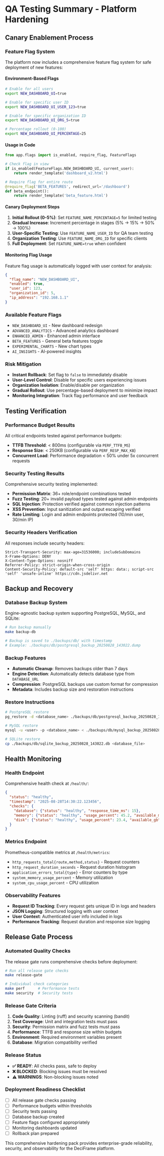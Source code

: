 # QA Testing Summary - Platform Hardening

## Canary Enablement Process

### Feature Flag System
The platform now includes a comprehensive feature flag system for safe deployment of new features:

#### Environment-Based Flags
```bash
# Enable for all users
export NEW_DASHBOARD_UI=true

# Enable for specific user ID
export NEW_DASHBOARD_UI_USER_123=true  

# Enable for specific organization ID
export NEW_DASHBOARD_UI_ORG_5=true

# Percentage rollout (0-100)
export NEW_DASHBOARD_UI_PERCENTAGE=25
```

#### Usage in Code
```python
from app.flags import is_enabled, require_flag, FeatureFlags

# Check flag in view
if is_enabled(FeatureFlags.NEW_DASHBOARD_UI, current_user):
    return render_template('dashboard_v2.html')

# Require flag for entire route
@require_flag('BETA_FEATURES', redirect_url='/dashboard')
def beta_endpoint():
    return render_template('beta_feature.html')
```

#### Canary Deployment Steps
1. **Initial Rollout (0-5%)**: Set `FEATURE_NAME_PERCENTAGE=5` for limited testing
2. **Gradual Increase**: Increment percentage in stages (5% → 15% → 50% → 100%)
3. **User-Specific Testing**: Use `FEATURE_NAME_USER_ID` for QA team testing
4. **Organization Testing**: Use `FEATURE_NAME_ORG_ID` for specific clients
5. **Full Deployment**: Set `FEATURE_NAME=true` when confident

#### Monitoring Flag Usage
Feature flag usage is automatically logged with user context for analysis:
```json
{
  "flag_name": "NEW_DASHBOARD_UI",
  "enabled": true,
  "user_id": 123,
  "organization_id": 5,
  "ip_address": "192.168.1.1"
}
```

### Available Feature Flags
- `NEW_DASHBOARD_UI` - New dashboard redesign
- `ADVANCED_ANALYTICS` - Advanced analytics dashboard
- `ENHANCED_ADMIN` - Enhanced admin interface  
- `BETA_FEATURES` - General beta features toggle
- `EXPERIMENTAL_CHARTS` - New chart types
- `AI_INSIGHTS` - AI-powered insights

### Risk Mitigation
- **Instant Rollback**: Set flag to `false` to immediately disable
- **User-Level Control**: Disable for specific users experiencing issues
- **Organization Isolation**: Enable/disable per organization
- **Gradual Rollout**: Use percentage-based deployment to minimize impact
- **Monitoring Integration**: Track flag performance and user feedback

## Testing Verification

### Performance Budget Results
All critical endpoints tested against performance budgets:
- **TTFB Threshold**: < 800ms (configurable via `PERF_TTFB_MS`)
- **Response Size**: < 250KB (configurable via `PERF_RESP_MAX_KB`)
- **Concurrent Load**: Performance degradation < 50% under 5x concurrent requests

### Security Testing Results
Comprehensive security testing implemented:
- **Permission Matrix**: 36+ role/endpoint combinations tested
- **Fuzz Testing**: 20+ invalid payload types tested against admin endpoints
- **SQL Injection**: Protection verified against common injection patterns
- **XSS Prevention**: Input sanitization and output escaping verified
- **Rate Limiting**: Login and admin endpoints protected (10/min user, 30/min IP)

### Security Headers Verification
All responses include security headers:
```
Strict-Transport-Security: max-age=31536000; includeSubDomains
X-Frame-Options: DENY
X-Content-Type-Options: nosniff
Referrer-Policy: strict-origin-when-cross-origin
Content-Security-Policy: default-src 'self' https: data:; script-src 'self' 'unsafe-inline' https://cdn.jsdelivr.net
```

## Backup and Recovery

### Database Backup System
Engine-agnostic backup system supporting PostgreSQL, MySQL, and SQLite:

```bash
# Run backup manually
make backup-db

# Backup is saved to ./backups/db/ with timestamp
# Example: ./backups/db/postgresql_backup_20250828_143022.dump
```

### Backup Features
- **Automatic Cleanup**: Removes backups older than 7 days
- **Engine Detection**: Automatically detects database type from `DATABASE_URL`
- **Compression**: PostgreSQL backups use custom format for compression
- **Metadata**: Includes backup size and restoration instructions

### Restore Instructions
```bash
# PostgreSQL restore
pg_restore -d <database_name> ./backups/db/postgresql_backup_20250828_143022.dump

# MySQL restore  
mysql -u <user> -p <database_name> < ./backups/db/mysql_backup_20250828_143022.sql

# SQLite restore
cp ./backups/db/sqlite_backup_20250828_143022.db <database_file>
```

## Health Monitoring

### Health Endpoint
Comprehensive health check at `/health/`:
```json
{
  "status": "healthy",
  "timestamp": "2025-08-28T14:30:22.123456",
  "checks": {
    "database": {"status": "healthy", "response_time_ms": 15},
    "memory": {"status": "healthy", "usage_percent": 45.2, "available_mb": 1024},
    "disk": {"status": "healthy", "usage_percent": 23.4, "available_gb": 15.6}
  }
}
```

### Metrics Endpoint  
Prometheus-compatible metrics at `/health/metrics`:
- `http_requests_total{route,method,status}` - Request counters
- `http_request_duration_seconds` - Request duration histogram
- `application_errors_total{type}` - Error counters by type
- `system_memory_usage_percent` - Memory utilization
- `system_cpu_usage_percent` - CPU utilization

### Observability Features
- **Request ID Tracking**: Every request gets unique ID in logs and headers
- **JSON Logging**: Structured logging with user context
- **User Context**: Authenticated user info included in logs
- **Performance Tracking**: Request duration and response size logging

## Release Gate Process

### Automated Quality Checks
The release gate runs comprehensive checks before deployment:

```bash
# Run all release gate checks
make release-gate

# Individual check categories
make perf      # Performance tests
make security  # Security tests  
```

### Release Gate Criteria
1. **Code Quality**: Linting (ruff) and security scanning (bandit)
2. **Test Coverage**: Unit and integration tests must pass
3. **Security**: Permission matrix and fuzz tests must pass
4. **Performance**: TTFB and response size within budgets
5. **Environment**: Required environment variables present
6. **Database**: Migration compatibility verified

### Release Status
- **✅ READY**: All checks pass, safe to deploy
- **❌ BLOCKED**: Blocking issues must be resolved
- **⚠️ WARNINGS**: Non-blocking issues noted

### Deployment Readiness Checklist
- [ ] All release gate checks passing
- [ ] Performance budgets within thresholds
- [ ] Security tests passing
- [ ] Database backup created
- [ ] Feature flags configured appropriately
- [ ] Monitoring dashboards updated
- [ ] Rollback plan prepared

This comprehensive hardening pack provides enterprise-grade reliability, security, and observability for the DeciFrame platform.